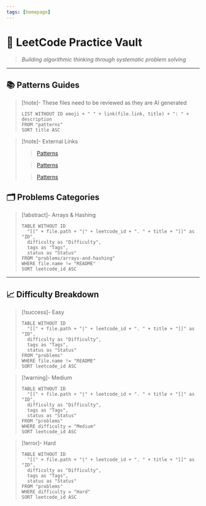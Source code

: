 ```yaml
---
tags: [homepage]
---
```


# 🧠 LeetCode Practice Vault

> _Building algorithmic thinking through systematic problem solving_

---

## 📚 Patterns Guides

> [!note]- These files need to be reviewed as they are AI generated
>
> ```dataview
> LIST WITHOUT ID emoji + " " + link(file.link, title) + ": " + description
> FROM "patterns"
> SORT title ASC
> ```

> [!note]- External Links
>
> > [Patterns](https://blog.algomaster.io/p/15-leetcode-patterns)
>
> > [Patterns](https://www.educative.io/courses/grokking-coding-interview)
>
> > [Patterns](https://www.designgurus.io/course-play/grokking-the-coding-interview/doc/coding-patterns-a-cheat-sheet)

## 🗂️ Problems Categories

> [!abstract]- Arrays & Hashing
>
> ```dataview
> TABLE WITHOUT ID
>   "[[" + file.path + "|" + leetcode_id + ". " + title + "]]" as "ID",
>   difficulty as "Difficulty",
>   tags as "Tags",
>   status as "Status"
> FROM "problems/arrays-and-hashing"
> WHERE file.name != "README"
> SORT leetcode_id ASC
> ```

---

## 📈 Difficulty Breakdown

> [!success]- Easy
>
> ```dataview
> TABLE WITHOUT ID
>   "[[" + file.path + "|" + leetcode_id + ". " + title + "]]" as "ID",
>   difficulty as "Difficulty",
>   tags as "Tags",
>   status as "Status"
> FROM "problems"
> WHERE file.name != "README"
> SORT leetcode_id ASC
> ```

> [!warning]- Medium
>
> ```dataview
> TABLE WITHOUT ID
>   "[[" + file.path + "|" + leetcode_id + ". " + title + "]]" as "ID",
>   difficulty as "Difficulty",
>   tags as "Tags",
>   status as "Status"
> FROM "problems"
> WHERE difficulty = "Medium"
> SORT leetcode_id ASC
> ```

> [!error]- Hard
>
> ```dataview
> TABLE WITHOUT ID
>   "[[" + file.path + "|" + leetcode_id + ". " + title + "]]" as "ID",
>   difficulty as "Difficulty",
>   tags as "Tags",
>   status as "Status"
> FROM "problems"
> WHERE difficulty = "Hard"
> SORT leetcode_id ASC
> ```
